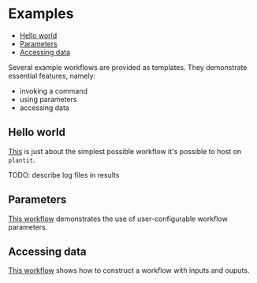 # Examples

<!-- START doctoc generated TOC please keep comment here to allow auto update -->
<!-- DON'T EDIT THIS SECTION, INSTEAD RE-RUN doctoc TO UPDATE -->


- [Hello world](#hello-world)
- [Parameters](#parameters)
- [Accessing data](#accessing-data)

<!-- END doctoc generated TOC please keep comment here to allow auto update -->

Several example workflows are provided as templates. They demonstrate essential features, namely:

- invoking a command
- using parameters
- accessing data

## Hello world

[This](https://github.com/Computational-Plant-Science/plantit-example-hello-world) is just about the simplest possible workflow it's possible to host on `plantit`.

TODO: describe log files in results

## Parameters

[This workflow](https://github.com/Computational-Plant-Science/plantit-example-parameters) demonstrates the use of user-configurable workflow parameters.

## Accessing data

[This workflow](https://github.com/Computational-Plant-Science/plantit-example-accessing-data) shows how to construct a workflow with inputs and ouputs.